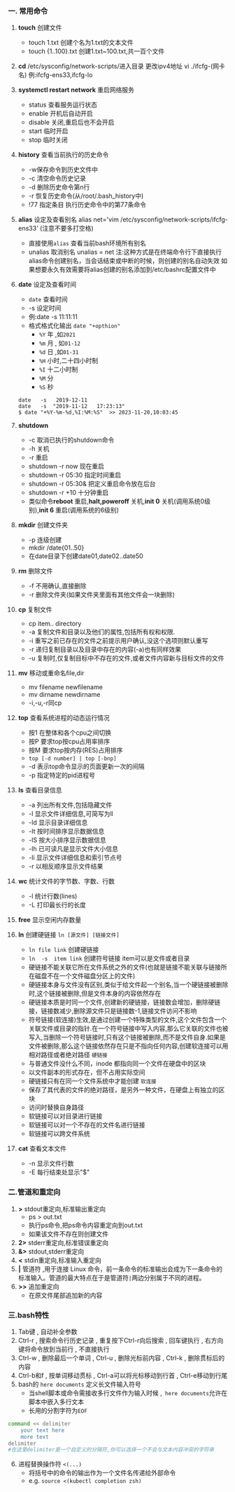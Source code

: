 ### 一. 常用命令
 1. **touch**  创建文件
	- touch 1.txt 创建个名为1.txt的文本文件
	- touch {1..100}.txt 创建1.txt~100.txt,共一百个文件

 2. **cd** /etc/sysconfig/network-scripts/进入目录 更改ipv4地址
	vi ./ifcfg-(网卡名) 例:ifcfg-ens33,ifcfg-lo

 3. **systemctl restart network**  重启网络服务
	 - status  查看服务运行状态
	 - enable 开机后自动开启
	 - disable 关闭,重启后也不会开启
	 - start     临时开启
	 - stop     临时关闭

 5. **history**   查看当前执行的历史命令
	- -w保存命令到历史文件中
	- -c 清空命令历史记录
	- -d 删除历史命令第n行
	- -r  恢复历史命令(从/root/.bash_history中)
	- !77 指定条目 执行历史命令中的第77条命令
	
 6. **alias**  设定及查看别名	alias net='vim /etc/sysconfig/network-scripts/ifcfg-ens33' (注意不要多打空格)
	 - 直接使用`alias` 查看当前bash环境所有别名
	  - unalias 取消别名	unalias = net
		  注:这种方式是在终端命令行下直接执行alias命令创建别名，当会话结束或中断的时候，则创建的别名自动失效
		  如果想要永久有效需要将alias创建的别名添加到/etc/bashrc配置文件中
	  
 7. **date**  设定及查看时间
	 - `date` 查看时间
	 - -s 设定时间
	 - 例:date  -s   11:11:11
	 - 格式格式化输出 `date "+opthion"`
		 - `%Y` 年 ,如`2021`
		 - `%m` 月 , 如`01-12`
		 - `%d` 日 ,如`01-31`
		 - `%H` 小时,二十四小时制
		 - `%I` 十二小时制
		 - `%M` 分
		 - `%S` 秒
	 ```
	 date   -s   2019-12-11
	 date   -s  "2019-11-12   17:23:13"
	 $ date "+%Y-%m-%d,%I:%M:%S"  >> 2023-11-20,10:03:45
	 ```

8. **shutdown** 
	- -c 取消已执行的shutdown命令
	- -h 关机
	- -r 重启
	- shutdown -r now 现在重启
	- shutdown -r 05:30 指定时间重启
	- shutdown -r 05:30& 把定义重启命令放在后台
	- shutdown -r +10 十分钟重启
	- 类似命令**reboot** 重启,**halt,poweroff** 关机,**init 0** 关机(调用系统0级别),**init 6** 重启(调用系统的6级别)

9. **mkdir** 创建文件夹 
	- -p   连级创建
	- mkdir /date{01..50}
	- 在date目录下创建date01,date02..date50

10. **rm** 删除文件
	- -f 不用确认,直接删除
	- -r 删除文件夹(如果文件夹里面有其他文件会一块删除)

11. **cp** 复制文件 
	- cp item..  directory
	- -a  复制文件和目录以及他们的属性,包括所有权和权限.
	- -i  重写之前已存在的文件之前提示用户确认,没这个选项则默认重写
	- -r  递归复制目录以及目录中存在的内容(-a)也有同样效果
	- -u 复制时,仅复制目标中不存在的文件,或者文件内容新与目标文件的文件

12. **mv** 移动或重命名file,dir
	- mv filename newfilename
	- mv dirname newdirname
	- -i,-u,-r同cp

13. **top** 查看系统进程的动态运行情况
	- 按1 在整体和各个cpu之间切换
	- 按P 要求top按cpu占用率排序
	- 按M 要求top按内存(RES)占用排序
	- `top [-d number] | top [-bnp]`
	- -d 表示top命令显示的页面更新一次的间隔
	- -p 指定特定的pid进程号
	

14. **ls** 查看目录信息 
	- -a 列出所有文件,包括隐藏文件
	- -l    显示文件详细信息,可简写为ll
	- -ld  显示目录详细信息
	- -lt  按时间排序显示数据信息
	- -lS  按大小排序显示数据信息
	- -lh   已可读凡是显示文件大小信息
	- -li   显示文件详细信息和索引节点号
	- -r   以相反顺序显示文件结果

15. **wc**  统计文件的字节数、字数、行数
	- -l   统计行数(lines)
	- -L 打印最长行的长度

16. **free** 显示空闲内存数量

17. **ln** 创建硬链接 `ln [源文件] [链接文件]`
	- `ln file link`   创建硬链接
	- `ln  -s  item link`  创建符号链接 item可以是文件或者目录
	- 硬链接不能关联它所在文件系统之外的文件(也就是链接不能关联与链接所在磁盘不在一个文件磁盘分区上的文件)
	- 硬链接本身与文件没有区别,类似于给文件起一个别名,当一个硬链接被删除时,这个链接被删除,但是文件本身的内容依然存在
	- 硬链接本质是时同一个文件,创建新的硬链接，链接数会增加，删除硬链接，链接数减少,删除源文件只是链接数-1,链接文件访问不影响
	- 符号链接(软连接)生效,是通过创建一个特殊类型的文件,这个文件包含一个关联文件或目录的指针.在一个符号链接中写入内容,那么它关联的文件也被写入,当删除一个符号链接时,只有这个链接被删除,而不是文件自身.如果是文件被删除,那么这个链接依然存在只是不指向任何内容,创建软连接可以用相对路径或者绝对路径
	 `硬链接`
	-  与普通文件没什么不同，inode 都指向同一个文件在硬盘中的区块
	-   以文件副本的形式存在，但不占用实际空间
	-   硬链接只有在同一个文件系统中才能创建
	`软连接`
	-   保存了其代表的文件的绝对路径，是另外一种文件，在硬盘上有独立的区块
	-   访问时替换自身路径
	-   软链接可以对目录进行链接
	-   软链接可以对一个不存在的文件名进行链接
	-   软链接可以跨文件系统

18. **cat** 查看文本文件
	- -n 显示文件行数
	- -E 每行结束处显示"$"
	  

### 二.管道和重定向
1. **>** stdout重定向,标准输出重定向
	- ps > out.txt
	- 执行ps命令,把ps命令内容重定向到out.txt
	- 如果该文件不存在则创建文件
1. **2>** stderr重定向,标准错误重定向
2. **&>** stdout,stderr重定向
3. **<** stdin重定向,标准输入重定向
4. **|** 管道符 ,用于连接 Linux 命令，前一条命令的标准输出会成为下一条命令的标准输入。管道的最大特点在于是管道符`|`两边分别属于不同的进程。
5. **>>** 追加重定向
	- 在原文件尾部追加新的内容


### 三.bash特性
1. Tab键 , 自动补全参数
2. Ctrl-r , 搜索命令行历史记录 , 重复按下Ctrl-r向后搜索 , 回车键执行 , 右方向键将命令放到当前行 , 不直接执行
3. Ctrl-w , 删除最后一个单词 , Ctrl-u , 删除光标前内容 , Ctrl-k , 删除贯标后的内容
4. Ctrl-b和f , 按单词移动贯标 , Ctrl-a可以将光标移动到行首 , Ctrl-e移动到行尾
5. bash的 `here documents` 定义长文件输入符号
	- 当shell脚本或命令需接收多行文件作为输入时候 ,` here documents`允许在脚本中嵌入多行文本
	- 长用的分割字符为`EOF`
```bash
command << delimiter 
	your text here 
	more text 
delimiter
#在这里delimiter是一个自定义的分隔符,你可以选择一个不会与文本内容冲突的字符串
```
6. 进程替换操作符 `<(...)`
	- 将括号中的命令的输出作为一个文件名传递给外部命令
	- e.g.  `source <(kubectl completion zsh)`
